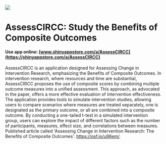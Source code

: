 ![](https://shiny-app-store3.s3.amazonaws.com/approvedapp/s143_cdAyskrlAE9JI1SJjOWEYxxTCjXv0oIMKgIO0HfG_logo_51.jpg)



# AssessCIRCC: Study the Benefits of Composite Outcomes

#### Use app online: __[www.shinyappstore.com/a/AssessCIRCC](https://shinyappstore.com/a/AssessCIRCC)__

AssessCIRCC is an application designed for Assessing Change in Intervention Research, emphasizing the Benefits of Composite Outcomes. In intervention research, where resources and time are substantial, AssessCIRCC proposes the use of composite scores by combining multiple outcome measures into a unified assessment. This approach, as advocated in the paper, offers a more effective evaluation of intervention effectiveness. The application provides tools to simulate intervention studies, allowing users to compare scenarios where measures are treated separately, one is designated as the primary outcome, or all are combined into a composite outcome. By conducting a one-tailed t-test in a simulated intervention group, users can explore the impact of different factors such as the number of participants, measures, effect size, and correlations between measures. Published article called 'Assessing Change in Intervention Research: The Benefits of Composite Outcomes'. https://osf.io/u96em/.
